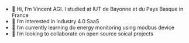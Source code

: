 - 👋 Hi, I’m Vincent AGI. I studied at IUT de Bayonne et du Pays Basque in France
- 👀 I’m interested in industry 4.0 SaaS
- 🌱 I’m currently learning do energy monitoring using modbus device
- 💞️ I’m looking to collaborate on open source soical projects
